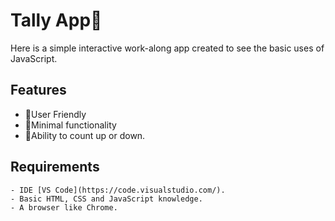 # Tally App📱
 
 Here is a simple interactive work-along app created to see the basic uses of JavaScript. 

 ## Features

  - 💚User Friendly 
  - 🐜Minimal functionality
  - 💪Ability to count up or down. 

## Requirements

    - IDE [VS Code](https://code.visualstudio.com/).
    - Basic HTML, CSS and JavaScript knowledge.
    - A browser like Chrome.

